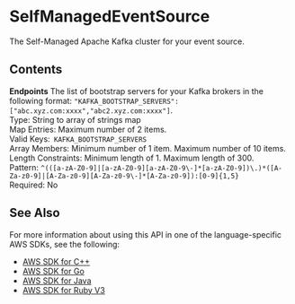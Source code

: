 # SelfManagedEventSource<a name="API_SelfManagedEventSource"></a>

The Self\-Managed Apache Kafka cluster for your event source\.

## Contents<a name="API_SelfManagedEventSource_Contents"></a>

 **Endpoints**   <a name="SSS-Type-SelfManagedEventSource-Endpoints"></a>
The list of bootstrap servers for your Kafka brokers in the following format: `"KAFKA_BOOTSTRAP_SERVERS": ["abc.xyz.com:xxxx","abc2.xyz.com:xxxx"]`\.  
Type: String to array of strings map  
Map Entries: Maximum number of 2 items\.  
Valid Keys:` KAFKA_BOOTSTRAP_SERVERS`   
Array Members: Minimum number of 1 item\. Maximum number of 10 items\.  
Length Constraints: Minimum length of 1\. Maximum length of 300\.  
Pattern: `^(([a-zA-Z0-9]|[a-zA-Z0-9][a-zA-Z0-9\-]*[a-zA-Z0-9])\.)*([A-Za-z0-9]|[A-Za-z0-9][A-Za-z0-9\-]*[A-Za-z0-9]):[0-9]{1,5}`   
Required: No

## See Also<a name="API_SelfManagedEventSource_SeeAlso"></a>

For more information about using this API in one of the language\-specific AWS SDKs, see the following:
+  [AWS SDK for C\+\+](https://docs.aws.amazon.com/goto/SdkForCpp/lambda-2015-03-31/SelfManagedEventSource) 
+  [AWS SDK for Go](https://docs.aws.amazon.com/goto/SdkForGoV1/lambda-2015-03-31/SelfManagedEventSource) 
+  [AWS SDK for Java](https://docs.aws.amazon.com/goto/SdkForJava/lambda-2015-03-31/SelfManagedEventSource) 
+  [AWS SDK for Ruby V3](https://docs.aws.amazon.com/goto/SdkForRubyV3/lambda-2015-03-31/SelfManagedEventSource) 